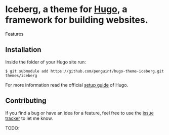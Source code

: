 # Iceberg, a theme for [Hugo](http://gohugo.io/), a framework for building websites.

<!-- The intent of this theme is to provide a solid starting place for Hugo sites with basic features and include best practices for performance, accessibility, and rapid development. -->

<!-- ![screenshot]() -->

<!-- [DEMO]() -->

Features





## Installation

Inside the folder of your Hugo site run:

```shell
$ git submodule add https://github.com/penguint/hugo-theme-iceberg.git themes/iceberg
```

For more information read the official [setup guide](//gohugo.io/overview/installing/) of Hugo.




## Contributing

If you find a bug or have an idea for a feature, feel free to use the [issue tracker](https://github.com/penguint/hugo-theme-iceberg/issues) to let me know.




TODO:


